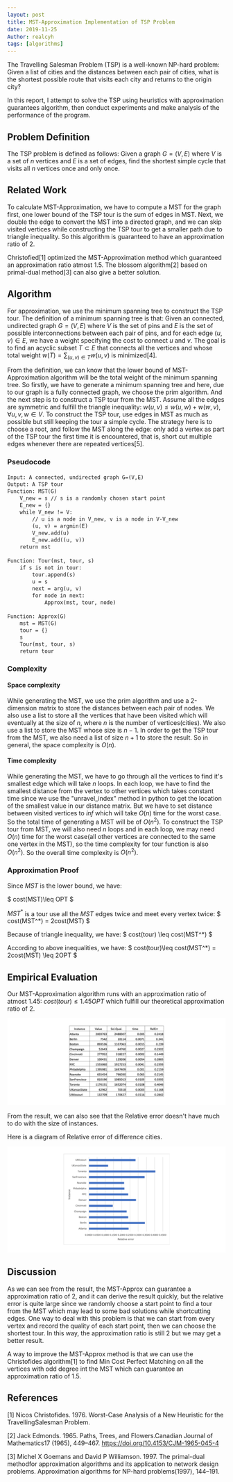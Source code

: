 ```yaml
---
layout: post
title: MST-Approximation Implementation of TSP Problem
date: 2019-11-25
Author: realcyh
tags: [algorithms]
---
```


The Travelling Salesman Problem (TSP) is a well-known NP-hard problem: Given a list of cities and the distances between each pair of cities, what is the shortest possible route that visits each city and returns to the origin city? 

In this report, I attempt to solve the TSP using heuristics with approximation guarantees algorithm, then conduct experiments and make analysis of the performance of the program. 

## Problem Definition
The TSP problem is defined as follows: Given a graph $G=(V,E)$ where $V$ is a set of $n$ vertices and $E$ is a set of edges, find the shortest simple cycle that visits all $n$ vertices once and only once.

## Related Work
To calculate MST-Approximation, we have to compute a MST for the graph first, one lower bound of the TSP tour is the sum of edges in MST. Next, we double the edge to convert the MST into a directed graph, and we can skip visited vertices while constructing the TSP tour to get a smaller path due to triangle inequality. So this algorithm is guaranteed to have an approximation ratio of 2.

Christofied[1] optimized the MST-Approximation method which guaranteed an approximation ratio atmost 1.5. The blossom algorithm[2] based on primal-dual method[3] can also give a better solution.

## Algorithm
For approximation, we use the minimum spanning tree to construct the TSP tour. The definition of a minimum spanning tree is that: Given an connected, undirected graph $G = (V,E)$ where $V$ is the set of pins and $E$ is the set of possible interconnections between each pair of pins, and for each edge $(u,v)\in E$, we have a weight specifying the cost to connect $u$ and $v$. The goal is to find an acyclic subset $T\subset E$ that connects all the vertices and whose total weight $w(T) = \sum_{(u,v)\in T} w(u,v)$ is minimized[4].

From the definition, we can know that the lower bound of MST-Approximation algorithm will be the total weight of the minimum spanning tree. So firstly, we have to generate a minimum spanning tree and here, due to our graph is a fully connected graph, we choose the prim algorithm. And the next step is to construct a TSP tour from the MST. Assume all the edges are symmetric and fulfill the triangle inequality: $w(u,v)\leq w(u,w)+w(w,v), \forall u,v,w\in V$. To construct the TSP tour, use edges in MST as much as possible but still keeping the tour a simple cycle. The strategy here is to choose a root, and follow the MST along the edge: only add a vertex as part of the TSP tour the first time it is encountered, that is, short cut multiple edges whenever there are repeated vertices[5].

### Pseudocode
	Input: A connected, undirected graph G=(V,E)
	Output: A TSP tour
	Function: MST(G)
		V_new = s // s is a randomly chosen start point
		E_new = {}
		while V_new != V:
			// u is a node in V_new, v is a node in V-V_new
			(u, v) = argmin(E)
			V_new.add(u)
			E_new.add((u, v))
		return mst

	Function: Tour(mst, tour, s)
		if s is not in tour:
			tour.append(s)
			u = s
			next = arg(u, v)
			for node in next:
				Approx(mst, tour, node)

	Function: Approx(G)
		mst = MST(G)
		tour = {}
		s
		Tour(mst, tour, s)
		return tour

### Complexity
#### Space complexity
While generating the MST, we use the prim algorithm and use a 2-dimension matrix to store the distances between each pair of nodes. We also use a list to store all the vertices that have been visited which will eventually at the size of $n$, where $n$ is the number of vertices(cities). We also use a list to store the MST whose size is $n-1$. In order to get the TSP tour from the MST, we also need a list of size $n+1$ to store the result. So in general, the space complexity is $O(n)$.

#### Time complexity
While generating the MST, we have to go through all the vertices to find it's smallest edge which will take $n$ loops. In each loop, we have to find the smallest distance from the vertex to other vertices which takes constant time since we use the "unravel\_index" method in python to get the location of the smallest value in our distance matrix. But we have to set distance between visited vertices to $inf$ which will take $O(n)$ time for the worst case. So the total time of generating a MST will be of $O(n^2)$. To construct the TSP tour from MST, we will also need $n$ loops and in each loop, we may need $O(n)$ time for the worst case(all other vertices are connected to the same one vertex in the MST), so the time complexity for tour function is also $O(n^2)$. So the overall time complexity is $O(n^2)$.

### Approximation Proof

Since $MST$ is the lower bound, we have:

$ cost(MST)\leq OPT $

$MST^*$ is a tour use all the $MST$ edges twice and meet every vertex twice:
$ cost(MST^*) = 2cost(MST) $

Because of triangle inequality, we have:
$ cost(tour) \leq cost(MST^*) $

According to above inequalities, we have:
$ cost(tour)\leq cost(MST^*) = 2cost(MST) \leq 2OPT $

## Empirical Evaluation
Our MST-Approximation algorithm runs with an approximation ratio of atmost 1.45:  $cost(tour)\leq 1.45OPT$ which fulfill our theoretical approximation ratio of 2.

![img](https://raw.githubusercontent.com/realcyh/yuhang-chen/master/images/tsp-relerror-table.png)

From the result, we can also see that the Relative error doesn't have much to do with the size of instances.

Here is a diagram of Relative error of difference cities.

![img](https://raw.githubusercontent.com/realcyh/yuhang-chen/master/images/tsp-relerror-chart.png)

## Discussion
As we can see from the result, the MST-Approx can guarantee a approximation ratio of 2, and it can derive the result quickly, but the relative error is quite large since we randomly choose a start point to find a tour from the MST which may lead to some bad solutions while shortcutting edges.  One way to deal with this problem is that we can start from every vertex and record the quality of each start point, then we can choose the shortest tour. In this way, the approximation ratio is still 2 but we may get a better result.

A way to improve the MST-Approx method is that we can use the Christofides algorithm[1] to find Min Cost Perfect Matching on all the vertices with odd degree int the MST which can guarantee an approximation ratio of 1.5.

## References
[1] Nicos Christofides. 1976. Worst-Case Analysis of a New Heuristic for the TravellingSalesman Problem.

[2] Jack Edmonds. 1965. Paths, Trees, and Flowers.Canadian Journal of Mathematics17 (1965), 449–467. https://doi.org/10.4153/CJM-1965-045-4

[3] Michel X Goemans and David P Williamson. 1997. The primal-dual methodfor approximation algorithms and its application to network design problems. Approximation algorithms for NP-hard problems(1997), 144–191.
